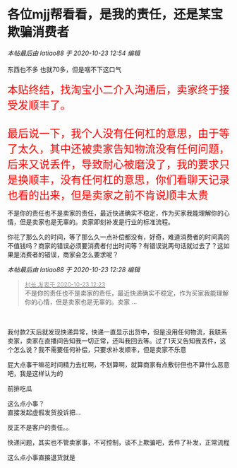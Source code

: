 # 各位mjj帮看看，是我的责任，还是某宝欺骗消费者


<i class="pstatus"> 本帖最后由 latiao88 于 2020-10-23 12:54 编辑 </i><br />
<br />
东西也不多 也就70多，但是咽不下这口气<br />
<img id="aimg_z0eA6" onclick="zoom(this, this.src, 0, 0, 0)" class="zoom" src="https://p.pstatp.com/origin/138430001a13284d1ea33" onmouseover="img_onmouseoverfunc(this)" onload="thumbImg(this)" border="0" alt="" /><br />
<br />
<font size="5"><font color="Red">本贴终结，找淘宝小二介入沟通后，卖家终于接受发顺丰了。<br />
<br />
最后说一下，我个人没有任何杠的意思，由于等了太久，其中还被卖家告知物流没有任何问题，后来又说丢件，导致耐心被磨没了，我的要求只是换顺丰，没有任何杠的意思，你们看聊天记录也看的出来，但是卖家之前不肯说顺丰太贵<br />
</font></font>

不是你的责任也不是卖家的责任，最近快递确实不稳定，作为买家我能理解你的心情，但是卖家也是无辜的。卖家即刻补发是行业的标准流程。

你花了那么久的时间，等了那么久一点补偿都没有，好奇，难道消费者的时间真的不值钱吗？商家的错误必须要消费者付出时间等？有错误说两句话就过去了？这如果是消费者的错误，商家会怎么要求呢？

<i class="pstatus"> 本帖最后由 latiao88 于 2020-10-23 12:28 编辑 </i><br />
<div class="quote"><blockquote><font size="2"><a href="https://www.hostloc.com/forum.php?mod=redirect&amp;goto=findpost&amp;pid=9340437&amp;ptid=757555" target="_blank"><font color="#999999">村长 发表于 2020-10-23 12:23</font></a></font><br />
不是你的责任也不是卖家的责任，最近快递确实不稳定，作为买家我能理解你的心情，但是卖家也是无辜的。卖家 ...</blockquote></div><br />
<br />
我付款2天后就发现快递异常，快递一直显示出货中，但是没用任何物流，我联系卖家，卖家在直播间告知我一切正常，还叫我回去等。过了1天又告知我丢件，这个怎么说？我不需要任何补偿，只要求补发顺丰，但是卖家不乐意

屁大点事干嘛花时间精力去杠啊，不划算啊，就算商家有点敷衍但也不算什么恶意吧，我是这样认为的

前排吃瓜

这么点小事？<br />
直接发起虚假发货投诉把...<img id="aimg_skjqr" onclick="zoom(this, this.src, 0, 0, 0)" class="zoom" src="https://cdn.jsdelivr.net/gh/hishis/forum-master/public/images/patch.gif" onmouseover="img_onmouseoverfunc(this)" onload="thumbImg(this)" border="0" alt="" />

反正不是客户的责任。。<img src="static/image/smiley/yct/022.gif" smilieid="42" border="0" alt="" />

快递问题，其实也不管卖家事，不可控制，谈不上欺骗吧，丢件了补发，正常流程

这么点小事直接退货就是
